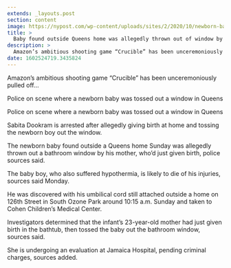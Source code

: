 ```yaml
--- 
extends: _layouts.post 
section: content 
image: https://nypost.com/wp-content/uploads/sites/2/2020/10/newborn-baby-queens-30.jpg?quality=90&strip=all&w=1200 
title: > 
  Baby found outside Queens home was allegedly thrown out of window by mom 
description: > 
  Amazon’s ambitious shooting game “Crucible” has been unceremoniously pulled off...Police on scene where a newborn baby was tossed out a window in QueensPolice on scene where a newborn baby was tossed out a window in QueensSabita Dookram is arrested after allegedly giving birth at home and tossing the newborn boy out the window.The newborn baby found outside a Queens home Sunday was allegedly thrown out a bathroom window by his mother, who’d just given birth, police sources said.The baby boy, who also suffered hypothermia, is likely to die of his injuries, sources said Monday.Investigators determined that the infant’s 23-year-old mother had just given birth in the bathtub, then tossed the baby out the bathroom window, sources said.She is undergoing an evaluation at Jamaica Hospital, pending criminal charges, sources added. 
date: 1602524719.3435824 
--- 
```

Amazon’s ambitious shooting game “Crucible” has been unceremoniously pulled off...

Police on scene where a newborn baby was tossed out a window in Queens

Police on scene where a newborn baby was tossed out a window in Queens

Sabita Dookram is arrested after allegedly giving birth at home and tossing the newborn boy out the window.

The newborn baby found outside a Queens home Sunday was allegedly thrown out a bathroom window by his mother, who’d just given birth, police sources said.

The baby boy, who also suffered hypothermia, is likely to die of his injuries, sources said Monday.

He was discovered with his umbilical cord still attached outside a home on 126th Street in South Ozone Park around 10:15 a.m. Sunday and taken to Cohen Children’s Medical Center.

Investigators determined that the infant’s 23-year-old mother had just given birth in the bathtub, then tossed the baby out the bathroom window, sources said.

She is undergoing an evaluation at Jamaica Hospital, pending criminal charges, sources added.